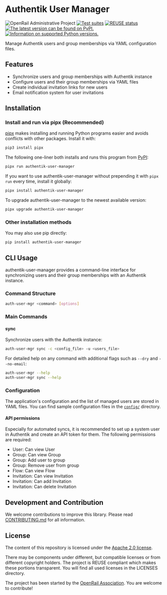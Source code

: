 <!--
SPDX-FileCopyrightText: 2025 DB Systel GmbH

SPDX-License-Identifier: Apache-2.0
-->

# Authentik User Manager

![OpenRail Administrative Project](https://openrailassociation.org/badges/openrail-project-admin.svg)
[![Test suites](https://github.com/OpenRailAssociation/authentik-user-manager/actions/workflows/test.yaml/badge.svg)](https://github.com/OpenRailAssociation/authentik-user-manager/actions/workflows/test.yaml)
[![REUSE status](https://api.reuse.software/badge/github.com/OpenRailAssociation/authentik-user-manager)](https://api.reuse.software/info/github.com/OpenRailAssociation/authentik-user-manager)
[![The latest version can be found on PyPI.](https://img.shields.io/pypi/v/authentik-user-manager.svg)](https://pypi.org/project/authentik-user-manager/)
[![Information on supported Python versions.](https://img.shields.io/pypi/pyversions/authentik-user-manager.svg)](https://pypi.org/project/authentik-user-manager/)

Manage Authentik users and group memberships via YAML configuration files.

## Features

- Synchronize users and group memberships with Authentik instance
- Configure users and their group memberships via YAML files
- Create individual invitation links for new users
- Email notification system for user invitations

## Installation

### Install and run via pipx (Recommended)

[pipx](https://pypa.github.io/pipx/) makes installing and running Python programs easier and avoids conflicts with other packages. Install it with:

```sh
pip3 install pipx
```

The following one-liner both installs and runs this program from [PyPI](https://pypi.org/project/authentik-user-manager/):

```sh
pipx run authentik-user-manager
```

If you want to use authentik-user-manager without prepending it with `pipx run` every time, install it globally:

```sh
pipx install authentik-user-manager
```

To upgrade authentik-user-manager to the newest available version:

```sh
pipx upgrade authentik-user-manager
```

### Other installation methods

You may also use pip directly:

```bash
pip install authentik-user-manager
```

## CLI Usage

authentik-user-manager provides a command-line interface for synchronizing users and their group memberships with an Authentik instance.

### Command Structure

```sh
auth-user-mgr <command> [options]
```

### Main Commands

#### sync

Synchronize users with the Authentik instance:

```sh
auth-user-mgr sync -c <config_file> -u <users_file>
```

For detailed help on any command with additional flags such as `--dry` and `--no-email`:

```bash
auth-user-mgr --help
auth-user-mgr sync --help
```

### Configuration

The application's configuration and the list of managed users are stored in YAML files. You can find sample configuration files in the [`config/`](./config/) directory.

#### API permissions

Especially for automated syncs, it is recommended to set up a system user in Authentik and create an API token for them. The following permissions are required:

- User: Can view User
- Group: Can view Group
- Group: Add user to group
- Group: Remove user from group
- Flow: Can view Flow
- Invitation: Can view Invitation
- Invitation: Can add Invitation
- Invitation: Can delete Invitation


## Development and Contribution

We welcome contributions to improve this library. Please read [CONTRIBUTING.md](./CONTRIBUTING.md) for all information.


## License

The content of this repository is licensed under the [Apache 2.0 license](https://www.apache.org/licenses/LICENSE-2.0).

There may be components under different, but compatible licenses or from different copyright holders. The project is REUSE compliant which makes these portions transparent. You will find all used licenses in the LICENSES directory.

The project has been started by the [OpenRail Association](https://openrailassociation.org). You are welcome to contribute!
